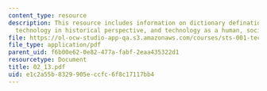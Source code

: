 ```yaml
---
content_type: resource
description: This resource includes information on dictionary defination of technology,
  technology in historical perspective, and technology as a human, social product.
file: https://ol-ocw-studio-app-qa.s3.amazonaws.com/courses/sts-001-technology-in-american-history-spring-2006/e1c2a55b8329905eccfc6f8c17117bb4_02_13.pdf
file_type: application/pdf
parent_uid: f6b00e62-0e82-477a-fabf-2eaa435322d1
resourcetype: Document
title: 02_13.pdf
uid: e1c2a55b-8329-905e-ccfc-6f8c17117bb4
---
```

